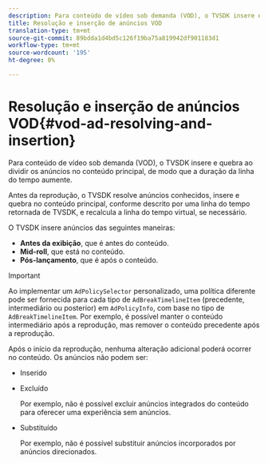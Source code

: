 ```yaml
---
description: Para conteúdo de vídeo sob demanda (VOD), o TVSDK insere e quebra ao dividir os anúncios no conteúdo principal, de modo que a duração da linha do tempo aumente.
title: Resolução e inserção de anúncios VOD
translation-type: tm+mt
source-git-commit: 89bdda1d4bd5c126f19ba75a819942df901183d1
workflow-type: tm+mt
source-wordcount: '195'
ht-degree: 0%

---
```



# Resolução e inserção de anúncios VOD{#vod-ad-resolving-and-insertion}

Para conteúdo de vídeo sob demanda (VOD), o TVSDK insere e quebra ao dividir os anúncios no conteúdo principal, de modo que a duração da linha do tempo aumente.

Antes da reprodução, o TVSDK resolve anúncios conhecidos, insere e quebra no conteúdo principal, conforme descrito por uma linha do tempo retornada de TVSDK, e recalcula a linha do tempo virtual, se necessário.

O TVSDK insere anúncios das seguintes maneiras:

* **Antes da exibição**, que é antes do conteúdo.
* **Mid-roll**, que está no conteúdo.
* **Pós-lançamento**, que é após o conteúdo.

>[!IMPORTANT]
>
>Ao implementar um `AdPolicySelector` personalizado, uma política diferente pode ser fornecida para cada tipo de `AdBreakTimelineItem` (precedente, intermediário ou posterior) em `AdPolicyInfo`, com base no tipo de `AdBreakTimelineItem`. Por exemplo, é possível manter o conteúdo intermediário após a reprodução, mas remover o conteúdo precedente após a reprodução.

Após o início da reprodução, nenhuma alteração adicional poderá ocorrer no conteúdo. Os anúncios não podem ser:

* Inserido
* Excluído

   Por exemplo, não é possível excluir anúncios integrados do conteúdo para oferecer uma experiência sem anúncios.
* Substituído

   Por exemplo, não é possível substituir anúncios incorporados por anúncios direcionados.

